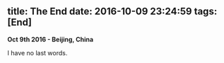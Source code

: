 title: The End
date: 2016-10-09 23:24:59
tags: [End]
---

__Oct 9th 2016 - Beijing, China__

I have no last words.
